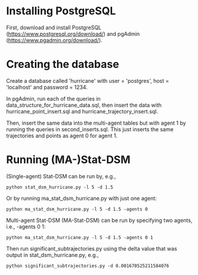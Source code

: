 # Installing PostgreSQL
First, download and install PostgreSQL (https://www.postgresql.org/download/) and pgAdmin (https://www.pgadmin.org/download/).


# Creating the database
Create a database called 'hurricane' with user = 'postgres', host = 'localhost' and password = 1234.

In pgAdmin, run each of the queries in data_structure_for_hurricane_data.sql, then insert the data with hurricane_point_insert.sql and hurricane_trajectory_insert.sql. 

Then, insert the same data into the multi-agent tables but with agent 1 by running the queries in second_inserts.sql. This just inserts the same trajectories and points as agent 0 for agent 1.

# Running (MA-)Stat-DSM
(Single-agent) Stat-DSM can be run by, e.g.,
```
python stat_dsm_hurricane.py -l 5 -d 1.5
```
Or by running ma_stat_dsm_hurricane.py with just one agent:
```
python ma_stat_dsm_hurricane.py -l 5 -d 1.5 -agents 0
```
Multi-agent Stat-DSM (MA-Stat-DSM) can be run by specifying two agents, i.e., -agents 0 1:
```
python ma_stat_dsm_hurricane.py -l 5 -d 1.5 -agents 0 1
```
Then run significant_subtrajectories.py using the delta value that was output in stat_dsm_hurricane.py, e.g.,
```
python significant_subtrajectories.py -d 0.001670525211584076
```
